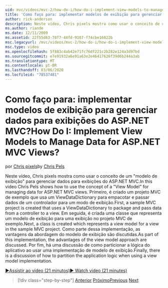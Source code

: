 ```yaml
---
uid: mvc/videos/mvc-2/how-do-i/how-do-i-implement-view-models-to-manage-data-for-aspnet-mvc-views
title: 'Como faço para: implementar modelos de exibição para gerenciar dados para exibições do ASP.NET MVC? | Microsoft Docs'
author: rick-anderson
description: Neste vídeo, Chris pixels mostra como usar o conceito de um modelo de exibição de &quot;&quot; para gerenciar dados para exibições do ASP.NET MVC. Primeiro, um projeto MVC de exemplo é CRE...
ms.author: riande
ms.date: 12/11/2009
ms.assetid: 22f55d63-78f7-44fd-9107-f74cbe16022b
msc.legacyurl: /mvc/videos/mvc-2/how-do-i/how-do-i-implement-view-models-to-manage-data-for-aspnet-mvc-views
msc.type: video
ms.openlocfilehash: 5f883c4ab42e71fc76df221c2b282e124a3d97bd
ms.sourcegitcommit: e7e91932a6e91a63e2e46417626f39d6b244a3ab
ms.translationtype: MT
ms.contentlocale: pt-BR
ms.lasthandoff: 03/06/2020
ms.locfileid: "78537481"
---
```

# <a name="how-do-i-implement-view--models-to-manage-data-for-aspnet-mvc-views"></a><span data-ttu-id="44eed-105">Como faço para: implementar modelos de exibição para gerenciar dados para exibições do ASP.NET MVC?</span><span class="sxs-lookup"><span data-stu-id="44eed-105">How Do I: Implement View  Models to Manage Data for ASP.NET MVC Views?</span></span>

<span data-ttu-id="44eed-106">por [Chris pixels](https://twitter.com/chrispels)</span><span class="sxs-lookup"><span data-stu-id="44eed-106">by [Chris Pels](https://twitter.com/chrispels)</span></span>

<span data-ttu-id="44eed-107">Neste vídeo, Chris pixels mostra como usar o conceito de um "modelo de exibição" para gerenciar dados para exibições do ASP.NET MVC.</span><span class="sxs-lookup"><span data-stu-id="44eed-107">In this video Chris Pels shows how to use the concept of a "View Model" for managing data for ASP.NET MVC views.</span></span> <span data-ttu-id="44eed-108">Primeiro, é criado um projeto MVC de exemplo que usa um ViewDataDictionary para empacotar e passar dados de um controlador para um modo de exibição.</span><span class="sxs-lookup"><span data-stu-id="44eed-108">First, a sample MVC project is created that uses a ViewDataDictionary to package and pass data from a controller to a view.</span></span> <span data-ttu-id="44eed-109">Em seguida, é criada uma classe que representa um modelo de exibição para uma exibição no projeto MVC de exemplo.</span><span class="sxs-lookup"><span data-stu-id="44eed-109">Next, a class is created which represents a view model for a view in the sample MVC project.</span></span> <span data-ttu-id="44eed-110">Como parte dessa implementação, as vantagens da abordagem do modelo de exibição são discutidas.</span><span class="sxs-lookup"><span data-stu-id="44eed-110">As part of this implementation, the advantages of the view model approach are discussed.</span></span> <span data-ttu-id="44eed-111">Por fim, há uma discussão de como particionar a lógica do aplicativo ao usar uma implementação de modelo de exibição.</span><span class="sxs-lookup"><span data-stu-id="44eed-111">Finally, there is a discussion of how to partition the application logic when using a view model implementation.</span></span>

[<span data-ttu-id="44eed-112">&#9654;Assistir ao vídeo (21 minutos)</span><span class="sxs-lookup"><span data-stu-id="44eed-112">&#9654; Watch video (21 minutes)</span></span>](https://channel9.msdn.com/Blogs/ASP-NET-Site-Videos/how-do-i-implement-view-models-to-manage-data-for-aspnet-mvc-views)

> [!div class="step-by-step"]
> <span data-ttu-id="44eed-113">[Anterior](how-do-i-work-with-data-in-aspnet-mvc-partial-views.md)
> [Próximo](how-do-i-create-a-custom-html-helper-for-an-mvc-application.md)</span><span class="sxs-lookup"><span data-stu-id="44eed-113">[Previous](how-do-i-work-with-data-in-aspnet-mvc-partial-views.md)
[Next](how-do-i-create-a-custom-html-helper-for-an-mvc-application.md)</span></span>
